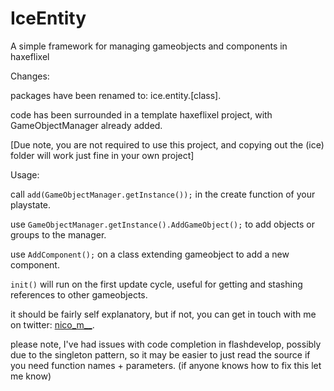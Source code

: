 IceEntity
=========

A simple framework for managing gameobjects and components in haxeflixel

Changes:

  packages have been renamed to: ice.entity.[class].
  
  code has been surrounded in a template haxeflixel project, with GameObjectManager already added.
  
  [Due note, you are not required to use this project, and copying out the (ice) folder will work just fine in your own project]

Usage:

  call ```add(GameObjectManager.getInstance());``` in the create function of your playstate.
  
  use ```GameObjectManager.getInstance().AddGameObject();``` to add objects or groups to the manager.
  
  use ```AddComponent();``` on a class extending gameobject to add a new component.
  
  ```init()``` will run on the first update cycle, useful for getting and stashing references to other gameobjects.
  
  it should be fairly self explanatory, but if not, you can get in touch with me on twitter: [nico_m__](https://twitter.com/nico_m__).
  
  please note, I've had issues with code completion in flashdevelop, possibly due to the singleton pattern, so it may be easier to just read the source if you need function names + parameters. (if anyone knows how to fix this let me know)
  
